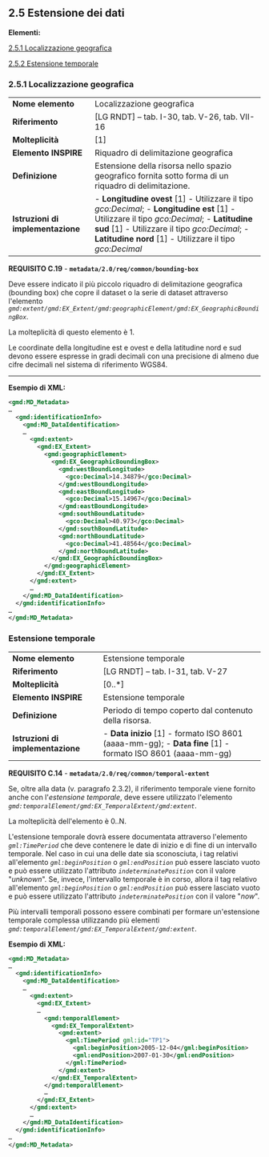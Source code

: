 ## 2.5 Estensione dei dati

**Elementi:**

[2.5.1 Localizzazione geografica](extent.md#251-localizzazione-geografica)

[2.5.2 Estensione temporale](extent.md#252-estensione-temporale)

### 2.5.1 Localizzazione geografica

|  |  |
| --- | --- |
| **Nome elemento** | Localizzazione geografica |
| **Riferimento** | [LG RNDT] – tab. I-30, tab. V-26, tab. VII-16 |
| **Molteplicità** | [1] |
| **Elemento INSPIRE** | Riquadro di delimitazione geografica |
| **Definizione** | Estensione della risorsa nello spazio geografico fornita sotto forma di un riquadro di delimitazione. |
| **Istruzioni di implementazione** | - **Longitudine ovest** [1] - Utilizzare il tipo _gco:Decimal_; - **Longitudine est** [1] - Utilizzare il tipo _gco:Decimal_; - **Latitudine sud** [1] - Utilizzare il tipo _gco:Decimal_; - **Latitudine nord** [1] - Utilizzare il tipo _gco:Decimal_ |

**REQUISITO C.19** - **```metadata/2.0/req/common/bounding-box```**

Deve essere indicato il più piccolo riquadro di delimitazione geografica (bounding box) che copre il dataset o la serie di dataset attraverso l&#39;elemento _```gmd:extent/gmd:EX_Extent/gmd:geographicElement/gmd:EX_GeographicBoundingBox```_.

La molteplicità di questo elemento è 1.

Le coordinate della longitudine est e ovest e della latitudine nord e sud devono essere espresse in gradi decimali con una precisione di almeno due cifre decimali nel sistema di riferimento WGS84.

---

**Esempio di XML:**

```xml
<gmd:MD_Metadata>
…
  <gmd:identificationInfo>
    <gmd:MD_DataIdentification>
    …
      <gmd:extent>
        <gmd:EX_Extent>
          <gmd:geographicElement>
            <gmd:EX_GeographicBoundingBox>
              <gmd:westBoundLongitude>
                <gco:Decimal>14.34879</gco:Decimal>
              </gmd:westBoundLongitude>
              <gmd:eastBoundLongitude>
                <gco:Decimal>15.14967</gco:Decimal>
              </gmd:eastBoundLongitude>
              <gmd:southBoundLatitude>
                <gco:Decimal>40.973</gco:Decimal>
              </gmd:southBoundLatitude>
              <gmd:northBoundLatitude>
                <gco:Decimal>41.48564</gco:Decimal>
              </gmd:northBoundLatitude>
            </gmd:EX_GeographicBoundingBox>
          </gmd:geographicElement>
        </gmd:EX_Extent>
      </gmd:extent>
      …
    </gmd:MD_DataIdentification>
  </gmd:identificationInfo>
…
</gmd:MD_Metadata>
```

### Estensione temporale

|  |  |
| --- | --- |
| **Nome elemento** | Estensione temporale |
| **Riferimento** | [LG RNDT] – tab. I-31, tab. V-27 |
| **Molteplicità** | [0..\*] |
| **Elemento INSPIRE** | Estensione temporale |
| **Definizione** | Periodo di tempo coperto dal contenuto della risorsa. |
| **Istruzioni di implementazione** | - **Data inizio** [1] - formato ISO 8601 (aaaa-mm-gg); - **Data fine** [1] - formato ISO 8601 (aaaa-mm-gg) |

**REQUISITO C.14** - **```metadata/2.0/req/common/temporal-extent```**

Se, oltre alla data (v. paragrafo 2.3.2), il riferimento temporale viene fornito anche con l&#39;_estensione temporale_, deve essere utilizzato l&#39;elemento _```gmd:temporalElement/gmd:EX_TemporalExtent/gmd:extent```_.

La molteplicità dell&#39;elemento è 0..N.

L&#39;estensione temporale dovrà essere documentata attraverso l&#39;elemento _```gml:TimePeriod```_ che deve contenere le date di inizio e di fine di un intervallo temporale. Nel caso in cui una delle date sia sconosciuta, i tag relativi all&#39;elemento _```gml:beginPosition```_ o _```gml:endPosition```_ può essere lasciato vuoto e può essere utilizzato l&#39;attributo _```indeterminatePosition```_ con il valore &quot;_unknown_&quot;. Se, invece, l&#39;intervallo temporale è in corso, allora il tag relativo all&#39;elemento _```gml:beginPosition```_ o _```gml:endPosition```_ può essere lasciato vuoto e può essere utilizzato l&#39;attributo _```indeterminatePosition```_ con il valore &quot;_now_&quot;.

Più intervalli temporali possono essere combinati per formare un&#39;estensione temporale complessa utilizzando più elementi _```gmd:temporalElement/gmd:EX_TemporalExtent/gmd:extent```_.

**Esempio di XML:**

```xml
<gmd:MD_Metadata>
…
  <gmd:identificationInfo>
    <gmd:MD_DataIdentification>
    …
      <gmd:extent>
        <gmd:EX_Extent>
        …
          <gmd:temporalElement>
            <gmd:EX_TemporalExtent>
              <gmd:extent>
                <gml:TimePeriod gml:id="TP1">
                  <gml:beginPosition>2005-12-04</gml:beginPosition>
                  <gml:endPosition>2007-01-30</gml:endPosition>
                </gml:TimePeriod>
              </gmd:extent>
            </gmd:EX_TemporalExtent>
          </gmd:temporalElement>
          …
        </gmd:EX_Extent>
      </gmd:extent>
      …
    </gmd:MD_DataIdentification>
  </gmd:identificationInfo>
…
</gmd:MD_Metadata>
```
